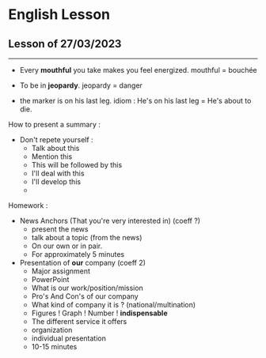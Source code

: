 # English Lesson

## Lesson of 27/03/2023
---

- Every **mouthful** you take makes you feel energized.
mouthful = bouchée

- To be in **jeopardy**.
jeopardy = danger

- the marker is on his last leg.
idiom : He's on his last leg = He's about to die.

How to present a summary :
- Don't repete yourself : 
	- Talk about this
	- Mention this
	- This will be followed by this
	- I'll deal with this
	- I'll develop this
	- 

Homework :
- News Anchors (That you're very interested in) (coeff ?)
	- present the news
	- talk about a topic (from the news)
	- On our own or in pair.
	- For approximately 5 minutes
- Presentation of **our** company (coeff 2)
	- Major assignment
	- PowerPoint
	- What is our work/position/mission
	- Pro's And Con's of our company
	- What kind of company it is ? (national/multination)
	- Figures ! Graph ! Number ! **indispensable**
	- The different service it offers
	- organization
	- individual presentation
	- 10-15 minutes

